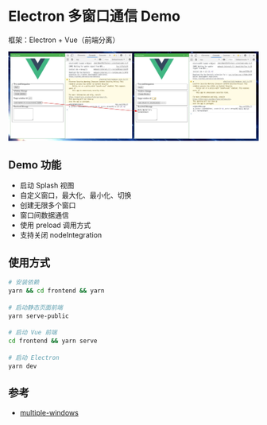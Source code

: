 # Electron 多窗口通信 Demo

框架：Electron + Vue（前端分离） 

![screenshot](./screenshot.jpg)

## Demo 功能

- 启动 Splash 视图
- 自定义窗口，最大化、最小化、切换
- 创建无限多个窗口
- 窗口间数据通信
- 使用 preload 调用方式
- 支持关闭 nodeIntegration

## 使用方式

```sh
# 安装依赖
yarn && cd frontend && yarn

# 启动静态页面前端
yarn serve-public

# 启动 Vue 前端
cd frontend && yarn serve

# 启动 Electron
yarn dev
```

## 参考

- [multiple-windows](https://github.com/akabekobeko/examples-electron/tree/develop/multiple-windows)
